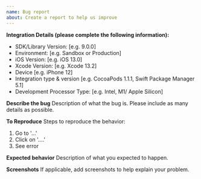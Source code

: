 ```yaml
---
name: Bug report
about: Create a report to help us improve
---
```


<!-- Only open an issue here if you think you've found an issue with our SDK. If you need help troubleshooting your integration, reach out to Braintree Support at https://help.braintreepayments.com. -->

**Integration Details (please complete the following information):**
 - SDK/Library Version: [e.g. 9.0.0]
 - Environment: [e.g. Sandbox or Production]
 - iOS Version: [e.g. iOS 13.0]
 - Xcode Version: [e.g. Xcode 13.2]
 - Device [e.g. iPhone 12]
 - Integration type & version [e.g. CocoaPods 1.1.1, Swift Package Manager 5.1]
 - Development Processor Type: [e.g. Intel, M1/ Apple Silicon]

**Describe the bug**
Description of what the bug is. Please include as many details as possible.

**To Reproduce**
Steps to reproduce the behavior:
1. Go to '...'
2. Click on '....'
3. See error

**Expected behavior**
Description of what you expected to happen.

**Screenshots**
If applicable, add screenshots to help explain your problem.
<!-- Do not reveal sensitive data. ex: credit card numbers & customer credentials -->

<!-- NOTE: Please do not open an issue for translation requests for new languages. We support the same languages that are supported by PayPal, and have a dedicated localization team to provide translations. 

If there is an error in a specific translation, you may open an issue here and we will escalate it to our localization team. -->
